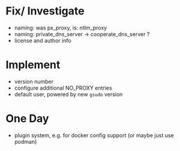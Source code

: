 Fix/ Investigate
=================
- naming: was px_proxy, is: ntlm_proxy
- naming: private_dns_server -> cooperate_dns_server ?
- license and author info

Implement
=========
- version number
- configure additional NO_PROXY entries
- default user, powered by new `gsudo` version

One Day
=======
- plugin system, e.g. for docker config support (or maybe just use podman)
